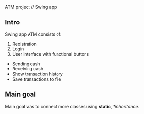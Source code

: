 ATM project // Swing app

Intro
--
Swing app ATM consists of:
1. Registration
2. Login
3. User interface with functional buttons
  - Sending cash
  - Receiving cash
  - Show transaction history
  - Save transactions to file


Main goal
--
Main goal was to connect more classes using **static**, **inheritance*.
